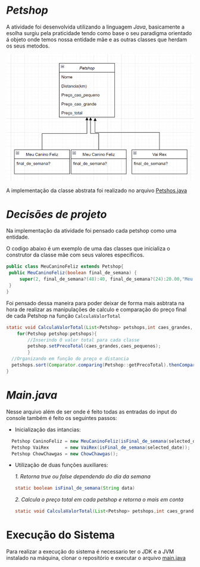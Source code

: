 # *Petshop*

A atividade foi desenvolvida utilizando a linguagem *Java*, basicamente a esolha surgiu pela praticidade tendo como
base o seu paradigma orientado á objeto onde temos nossa entidade mãe e as outras classes que herdam os seus metodos.

<p align="center"><img src="src/img/fluxograma.png" /></p>

A implementação da classe abstrata foi realizado no arquivo [Petshos.java](https://github.com/Javiercuba/TesteDTI/blob/main/src/com/company/Petshop.java)
# *Decisões de projeto*
Na implementação da atividade foi pensado cada petshop como uma entidade.

O codigo abaixo é um exemplo de uma das classes que inicializa o construtor da classe mãe com seus valores especificos.

   ```java
   public class MeuCaninoFeliz extends Petshop{
    public MeuCaninoFeliz(boolean final_de_semana) {
        super(2, final_de_semana?(48):40, final_de_semana?(24):20.00,"Meu Canino Feliz");
    }
}
   ```
Foi pensado dessa maneira para poder deixar de forma mais asbtrata na hora de realizar as manipulações de calculo e comparação 
do preço final de cada Petshop na função ``CalculaValorTotal``

```java
static void CalculaValorTotal(List<Petshop> petshops,int caes_grandes, int caes_pequenos){
    for(Petshop petshop:petshops){
        //Inserindo O valor total para cada classe
        petshop.setPrecoTotal(caes_grandes,caes_pequenos);
        }
  //Organizando em função do preço e distancia
  petshops.sort(Comparator.comparing(Petshop::getPrecoTotal).thenComparing(Petshop::getDistancia_km));
}
```



# *Main.java*

Nesse arquivo além de ser onde é feito todas as entradas do input do console também é feito os seguintes passos:

* Inicialização das intancias:

```java
  Petshop CaninoFeliz = new MeuCaninoFeliz(isFinal_de_semana(selected_date));
  Petshop VaiRex      = new VaiRex(isFinal_de_semana(selected_date));
  Petshop ChowChawgas = new ChowChawgas();
```

* Utilização de duas funções auxiliares:

    *1. Retorna true ou false dependendo do dia da semana*
    ```java
    static boolean isFinal_de_semana(String data)
    ```

    *2. Calcula o preço total em cada petshop e retorna o mais em conta*
    ```java
    static void CalculaValorTotal(List<Petshop> petshops,int caes_grandes, int caes_pequenos)
    ```  

# Execução do Sistema
Para realizar a execução do sistema é necessario ter o JDK e a JVM instalado na máquina, clonar o repositório e executar o arquivo [main.java](https://github.com/Javiercuba/TesteDTI/blob/main/src/com/company/Main.java)

 

